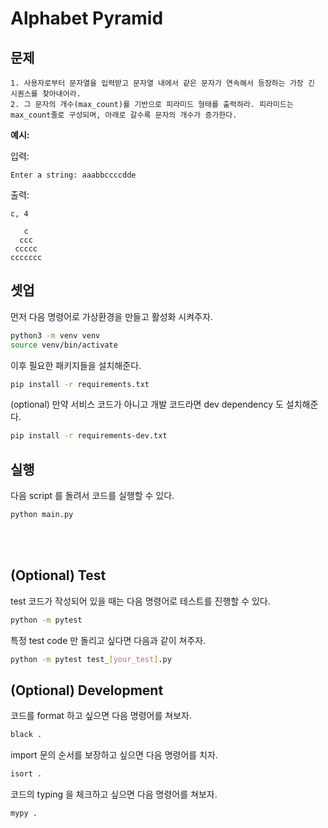 # Alphabet Pyramid

## 문제
```
1. 사용자로부터 문자열을 입력받고 문자열 내에서 같은 문자가 연속해서 등장하는 가장 긴 시퀀스를 찾아내어라.
2. 그 문자의 개수(max_count)를 기반으로 피라미드 형태를 출력하라. 피라미드는 max_count줄로 구성되며, 아래로 갈수록 문자의 개수가 증가한다.
```

**예시:**

입력:
```
Enter a string: aaabbccccdde
```
출력:
```
c, 4

   c
  ccc
 ccccc
ccccccc
```


## 셋업
먼저 다음 명령어로 가상환경을 만들고 활성화 시켜주자.
```sh
python3 -m venv venv
source venv/bin/activate
```

이후 필요한 패키지들을 설치해준다.
```sh
pip install -r requirements.txt
```

(optional) 만약 서비스 코드가 아니고 개발 코드라면 dev dependency 도 설치해준다.
```sh
pip install -r requirements-dev.txt
```

## 실행
다음 script 를 돌려서 코드를 실행할 수 있다.
```sh
python main.py
```

<br>
<br>

## (Optional) Test
test 코드가 작성되어 있을 때는 다음 명령어로 테스트를 진행할 수 있다.
```sh
python -m pytest
```

특정 test code 만 돌리고 싶다면 다음과 같이 쳐주자.
```sh
python -m pytest test_[your_test].py
```

## (Optional) Development

코드를 format 하고 싶으면 다음 명령어를 쳐보자.
```sh
black .
```

import 문의 순서를 보장하고 싶으면 다음 명령어를 치자.
```sh
isort .
```

코드의 typing 을 체크하고 싶으면 다음 명령어를 쳐보자.
```sh
mypy .
```
